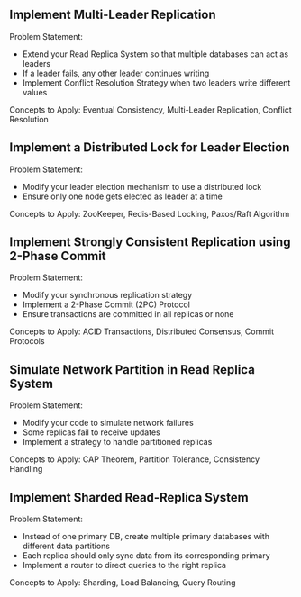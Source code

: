 ## Implement Multi-Leader Replication
Problem Statement:
* Extend your Read Replica System so that multiple databases can act as leaders
* If a leader fails, any other leader continues writing
* Implement Conflict Resolution Strategy when two leaders write different values

Concepts to Apply: Eventual Consistency, Multi-Leader Replication, Conflict Resolution


## Implement a Distributed Lock for Leader Election
Problem Statement:
* Modify your leader election mechanism to use a distributed lock
* Ensure only one node gets elected as leader at a time

Concepts to Apply: ZooKeeper, Redis-Based Locking, Paxos/Raft Algorithm


## Implement Strongly Consistent Replication using 2-Phase Commit
Problem Statement:
* Modify your synchronous replication strategy
* Implement a 2-Phase Commit (2PC) Protocol
* Ensure transactions are committed in all replicas or none

Concepts to Apply: ACID Transactions, Distributed Consensus, Commit Protocols

## Simulate Network Partition in Read Replica System
Problem Statement:
* Modify your code to simulate network failures
* Some replicas fail to receive updates
* Implement a strategy to handle partitioned replicas

Concepts to Apply: CAP Theorem, Partition Tolerance, Consistency Handling

## Implement Sharded Read-Replica System
Problem Statement:
* Instead of one primary DB, create multiple primary databases with different data partitions
* Each replica should only sync data from its corresponding primary
* Implement a router to direct queries to the right replica

Concepts to Apply: Sharding, Load Balancing, Query Routing
